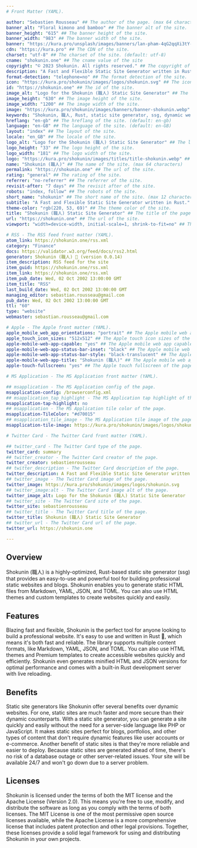 ```yaml
---
# Front Matter (YAML).

author: "Sebastien Rousseau" ## The author of the page. (max 64 characters)
banner_alt: "Floral kimono and bamboo" ## The banner alt of the site.
banner_height: "615" ## The banner height of the site.
banner_width: "983" ## The banner width of the site.
banner: "https://kura.pro/unsplash/images/banners/lan-pham-4qG2qqXi3tY-unsplash.jpg" ## The banner of the site.
cdn: "https://kura.pro" ## The CDN of the site.
charset: "utf-8" ## The charset of the site. (default: utf-8)
cname: "shokunin.one" ## The cname value of the site
copyright: "© 2023 Shokunin. All rights reserved." ## The copyright of the site.
description: "A Fast and Flexible Static Site Generator written in Rust." ## The description of the site. (max 160 characters)
format-detection: "telephone=no" ## The format detection of the site.
icon: "https://kura.pro/shokunin/images/logos/shokunin.svg" ## The icon of the site in SVG format.
id: "https://shokunin.one" ## The id of the site.
image_alt: "Logo for the Shokunin (職人) Static Site Generator" ## The image alt of the site.
image_height: "630" ## The image height of the site.
image_width: "1200" ## The image width of the site.
image: "https://kura.pro/shokunin/images/banners/banner-shokunin.webp" ## The main image of the site in SVG format.
keywords: "Shokunin, 職人, Rust, static site generator, ssg, dynamic websites, HTML themes, templates, Markdown, YAML, JSON, TOML" ## The keywords of the site. (comma separated, max 10 keywords)
hreflang: "en-gb" ## The hreflang of the site. (default: en-gb)
language: "en-GB" ## The language of the site. (default: en-GB)
layout: "index" ## The layout of the site.
locale: "en_GB" ## The locale of the site.
logo_alt: "Logo for the Shokunin (職人) Static Site Generator" ## The logo alt of the site.
logo_height: "33" ## The logo height of the site.
logo_width: "181" ## The logo width of the site.
logo: "https://kura.pro/shokunin/images/titles/title-shokunin.webp" ## The logo of the site in SVG format.
name: "Shokunin (職人)" ## The name of the site. (max 64 characters)
permalink: "https://shokunin.one" ## The url of the site.
rating: "general" ## The rating of the site.
referrer: "no-referrer" ## The referrer of the site.
revisit-after: "7 days" ## The revisit after of the site.
robots: "index, follow" ## The robots of the site.
short_name: "shokunin" ## The short name of the site. (max 12 characters)
subtitle: "A Fast and Flexible Static Site Generator written in Rust." ## The subtitle of the page. (max 64 characters)
theme-color: "rgb(220, 53, 69)" ## The theme color of the site.
title: "Shokunin (職人) Static Site Generator" ## The title of the page. (max 64 characters)
url: "https://shokunin.one" ## The url of the site.
viewport: "width=device-width, initial-scale=1, shrink-to-fit=no" ## The viewport of the site.

# RSS - The RSS feed front matter (YAML).
atom_link: https://shokunin.one/rss.xml
category: "Finance"
docs: https://validator.w3.org/feed/docs/rss2.html
generator: Shokunin (職人) 🦀 (version 0.0.14)
item_description: RSS feed for the site
item_guid: https://shokunin.one/rss.xml
item_link: https://shokunin.one/rss.xml
item_pub_date: Wed, 02 Oct 2002 13:00:00 GMT
item_title: "RSS"
last_build_date: Wed, 02 Oct 2002 13:00:00 GMT
managing_editor: sebastian.rousseau@gmail.com
pub_date: Wed, 02 Oct 2002 13:00:00 GMT
ttl: "60"
type: "website"
webmaster: sebastian.rousseau@gmail.com

# Apple - The Apple front matter (YAML).
apple_mobile_web_app_orientations: "portrait" ## The Apple mobile web app orientations of the page.
apple_touch_icon_sizes: "512x512" ## The Apple touch icon sizes of the page.
apple-mobile-web-app-capable: "yes" ## The Apple mobile web app capable of the page.
apple-mobile-web-app-status-bar-inset: "black" ## The Apple mobile web app status bar inset of the page.
apple-mobile-web-app-status-bar-style: "black-translucent" ## The Apple mobile web app status bar style of the page.
apple-mobile-web-app-title: "Shokunin (職人)" ## The Apple mobile web app title of the page.
apple-touch-fullscreen: "yes" ## The Apple touch fullscreen of the page.

# MS Application - The MS Application front matter (YAML).

## msapplication - The MS Application config of the page.
msapplication-config: /browserconfig.xml
## msapplication_tap_highlight - The MS Application tap highlight of the page.
msapplication-tap-highlight: no
## msapplication - The MS Application tile color of the page.
msapplication-TileColor: "#d70015"
## msapplication_tile_image - The MS Application tile image of the page.
msapplication-tile-image: https://kura.pro/shokunin/images/logos/shokunin.svg

# Twitter Card - The Twitter Card front matter (YAML).

## twitter_card - The Twitter Card type of the page.
twitter_card: summary
## twitter_creator - The Twitter Card creator of the page.
twitter_creator: sebastienrousseau
## twitter_description - The Twitter Card description of the page.
twitter_description: A Fast and Flexible Static Site Generator written in Rust.
## twitter_image - The Twitter Card image of the page.
twitter_image: https://kura.pro/shokunin/images/logos/shokunin.svg
## twitter_image:alt - The Twitter Card image alt of the page.
twitter_image_alt: Logo for the Shokunin (職人) Static Site Generator
## twitter_site - The Twitter Card site of the page.
twitter_site: sebastienrousseau
## twitter_title - The Twitter Card title of the page.
twitter_title: Shokunin (職人) Static Site Generator
## twitter_url - The Twitter Card url of the page.
twitter_url: https://shokunin.one

---
```


## Overview

Shokunin (職人) is a highly-optimized, Rust-based static site generator (ssg) that provides an easy-to-use and powerful tool for building professional static websites and blogs. Shokunin enables you to generate static HTML files from Markdown, YAML, JSON, and TOML. You can also use HTML themes and custom templates to create websites quickly and easily.

## Features

Blazing fast and flexible, Shokunin is the perfect tool for anyone looking to build a professional website. It's easy to use and written in Rust 🦀, which means it's both fast and reliable. The library supports multiple content formats, like Markdown, YAML, JSON, and TOML. You can also use HTML themes and Premium templates to create accessible websites quickly and efficiently. Shokunin even generates minified HTML and JSON versions for optimal performance and comes with a built-in Rust development server with live reloading.

## Benefits

Static site generators like Shokunin offer several benefits over dynamic websites. For one, static sites are much faster and more secure than their dynamic counterparts. With a static site generator, you can generate a site quickly and easily without the need for a server-side language like PHP or JavaScript. It makes static sites perfect for blogs, portfolios, and other types of content that don't require dynamic features like user accounts or e-commerce. Another benefit of static sites is that they're more reliable and easier to deploy. Because static sites are generated ahead of time, there's no risk of a database outage or other server-related issues. Your site will be available 24/7 and won't go down due to a server problem.

## Licenses

Shokunin is licensed under the terms of both the MIT license and the Apache License (Version 2.0). This means you're free to use, modify, and distribute the software as long as you comply with the terms of both licenses. The MIT License is one of the most permissive open source licenses available, while the Apache License is a more comprehensive license that includes patent protection and other legal provisions. Together, these licenses provide a solid legal framework for using and distributing Shokunin in your own projects.
